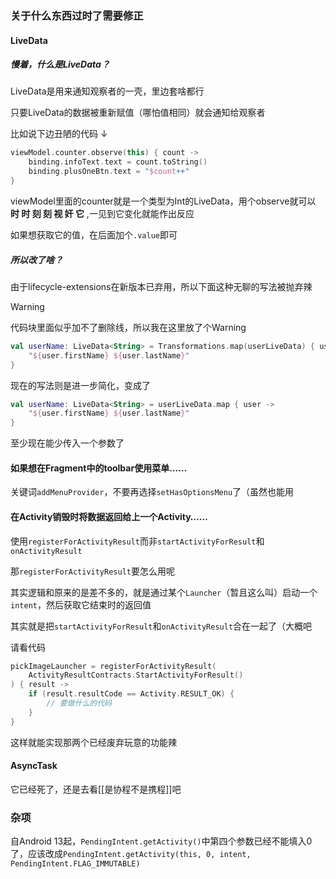 ### 关于什么东西过时了需要修正



#### LiveData

##### 慢着，什么是**LiveData**？

LiveData是用来通知观察者的一壳，里边套啥都行

只要LiveData的数据被重新赋值（哪怕值相同）就会通知给观察者

比如说下边丑陋的代码 ↓

```kotlin
viewModel.counter.observe(this) { count ->
    binding.infoText.text = count.toString()
    binding.plusOneBtn.text = "$count++"
}
```

viewModel里面的counter就是一个类型为Int的LiveData，用个observe就可以 **时 时 刻 刻 视 奸 它** ,一见到它变化就能作出反应

如果想获取它的值，在后面加个`.value`即可

##### 所以改了啥？

由于lifecycle-extensions在新版本已弃用，所以下面这种无聊的写法被抛弃辣

> [!WARNING]
>
> 代码块里面似乎加不了删除线，所以我在这里放了个Warning

```kotlin
val userName: LiveData<String> = Transformations.map(userLiveData) { user ->
    "${user.firstName} ${user.lastName}"
}
```

现在的写法则是进一步简化，变成了

```kotlin
val userName: LiveData<String> = userLiveData.map { user ->
    "${user.firstName} ${user.lastName}"
}
```

至少现在能少传入一个参数了



#### 如果想在Fragment中的toolbar使用菜单……

关键词`addMenuProvider`，不要再选择`setHasOptionsMenu`了（虽然也能用

#### 在Activity销毁时将数据返回给上一个Activity……

使用`registerForActivityResult`而非`startActivityForResult`和`onActivityResult`

那`registerForActivityResult`要怎么用呢

其实逻辑和原来的是差不多的，就是通过某个`Launcher`（暂且这么叫）启动一个`intent`，然后获取它结束时的返回值

其实就是把`startActivityForResult`和`onActivityResult`合在一起了（大概吧

请看代码

```kotlin
pickImageLauncher = registerForActivityResult(
    ActivityResultContracts.StartActivityForResult()
) { result ->
    if (result.resultCode == Activity.RESULT_OK) {
        // 要做什么的代码
    }
}
```

这样就能实现那两个已经废弃玩意的功能辣

#### AsyncTask

它已经死了，还是去看[[是协程不是携程]]吧



### 杂项

自Android 13起，`PendingIntent.getActivity()`中第四个参数已经不能填入0了，应该改成`PendingIntent.getActivity(this, 0, intent, PendingIntent.FLAG_IMMUTABLE)`

